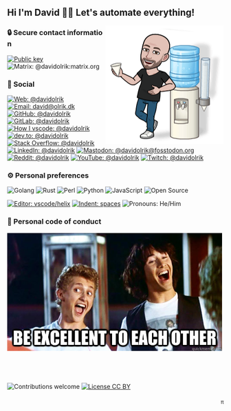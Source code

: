 ## Hi I'm David 🖖🏽 Let's automate everything!

<img align="right" alt="Lets talk!" src="https://raw.githubusercontent.com/davidolrik/davidolrik/main/img/watercooler-right.png">

### 🔒&nbsp;Secure&nbsp;contact&nbsp;information

[![Public key](https://img.shields.io/badge/public%20key-davidolrik.gpg-orange?logo=gnu-privacy-guard&logoColor=white)](
    https://github.com/davidolrik.gpg
)
![Matrix: @davidolrik:matrix.org](https://img.shields.io/badge/matrix-@davidolrik:matrix.org-orange?logo=matrix&logoColor=white)

### 💬 Social

[![Web: @davidolrik](https://img.shields.io/badge/web-david.olrik.dk-blue)](
    https://david.olrik.dk
)
[![Email: david@olrik.dk](https://img.shields.io/badge/email-david@olrik.dk-blue)](
    mailto:david@olrik.dk
)
[![GitHub: @davidolrik](https://img.shields.io/badge/github-%40davidolrik-blue)](
    https://github.com/davidolrik
)
[![GitLab: @davidolrik](https://img.shields.io/badge/gitlab-%40davidolrik-blue)](
    https://gitlab.com/davidolrik
)
[![How I vscode: @davidolrik](https://img.shields.io/badge/how%20i%20vscode-%40davidolrik-blue)](
    https://howivscode.com/davidolrik
)
[![dev.to: @davidolrik](https://img.shields.io/badge/dev.to-%40davidolrik-blue)](
    https://dev.to/davidolrik/
)
[![Stack Overflow: @davidolrik](https://img.shields.io/badge/stack%20overflow-%40davidolrik-blue)](
    https://stackoverflow.com/users/901343/davidolrik
)
[![LinkedIn: @davidolrik](https://img.shields.io/badge/linkedin-%40davidolrik-blue)](
    https://www.linkedin.com/in/davidolrik/
)
[![Mastodon: @davidolrik@fosstodon.org](https://img.shields.io/badge/mastodon-%40davidolrik-blue)](
    https://fosstodon.org/@davidolrik
)
[![Reddit: @davidolrik](https://img.shields.io/badge/reddit-%40davidolrik-blue)](
    https://www.reddit.com/user/davidolrik/
)
[![YouTube: @davidolrik](https://img.shields.io/badge/youtube-%40davidolrik-blue)](
    https://www.youtube.com/davidolrik
)
[![Twitch: @davidolrik](https://img.shields.io/badge/twitch-%40davidolrik-blue)](
    https://www.twitch.tv/davidolrik
)

### ⚙️ Personal preferences

![Golang](https://img.shields.io/badge/-Golang-007d9c?style=flat&logo=go&logoColor=white)
![Rust](https://img.shields.io/badge/-Rust-black?style=flat&logo=rust&logoColor=white)
![Perl](https://img.shields.io/badge/-Perl-414270?style=flat&logo=perl&logoColor=white)
![Python](https://img.shields.io/badge/-Python-306998?style=flat&logo=python&logoColor=ffd43b)
![JavaScript](https://img.shields.io/badge/-JavaScript-black?style=flat&logo=javascript&logoColor=f0db4f)
![Open Source](https://img.shields.io/badge/-Open%20Source-grey?style=flat&logo=open-source-initiative&logoColor=3da639)

[![Editor:
vscode/helix](https://img.shields.io/badge/editor-vscode%20/%20helix-blueviolet)](
    https://howivscode.com/davidolrik
)
[![Indent: spaces](https://img.shields.io/badge/indent-spaces-blueviolet)](
    https://stackoverflow.blog/2017/06/15/developers-use-spaces-make-money-use-tabs/
)
![Pronouns: He/Him](https://img.shields.io/badge/pronouns-he%20/%20him-blueviolet)

### 📜 Personal code of conduct

<img alt="Be **excellent** to each other!" src="https://raw.githubusercontent.com/davidolrik/davidolrik/main/img/be-excellent.jpg">


## &nbsp;

![Contributions welcome](https://img.shields.io/badge/contributions-welcome-green.svg?style=flat)
[![License CC BY](https://img.shields.io/badge/license-CC%20BY-green?style=flat&logo=creative-commons)](
    https://creativecommons.org/licenses/by/4.0/
)

 <p align="right">
    <a href="https://olrik.it"><sub>π</sub></a>
</p>

<a rel="nofollow me" href="https://fosstodon.org/@davidolrik"></a>
